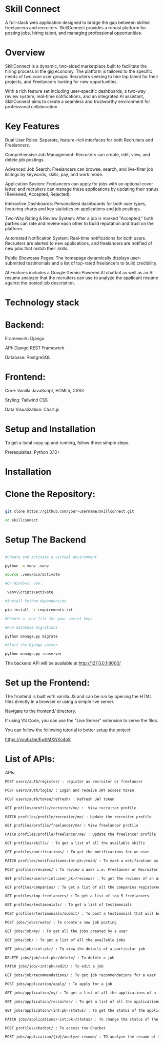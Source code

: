 # Skill Connect

A full-stack web application designed to bridge the gap between skilled freelancers and recruiters. SkillConnect provides a robust platform for posting jobs, hiring talent, and managing professional opportunities.

# Overview

SkillConnect is a dynamic, two-sided marketplace built to facilitate the hiring process in the gig economy. The platform is tailored to the specific needs of two core user groups: Recruiters seeking to hire top talent for their projects, and Freelancers looking for new opportunities.

With a rich feature set including user-specific dashboards, a two-way review system, real-time notifications, and an integrated AI assistant, SkillConnect aims to create a seamless and trustworthy environment for professional collaboration.

# Key Features

Dual User Roles: Separate, feature-rich interfaces for both Recruiters and Freelancers.

Comprehensive Job Management: Recruiters can create, edit, view, and delete job postings.

Advanced Job Search: Freelancers can browse, search, and live-filter job listings by keywords, skills, pay, and work mode.

Application System: Freelancers can apply for jobs with an optional cover letter, and recruiters can manage these applications by updating their status (Reviewed, Accepted, Rejected).

Interactive Dashboards: Personalized dashboards for both user types, featuring charts and key statistics on applications and job postings.

Two-Way Rating & Review System: After a job is marked "Accepted," both parties can rate and review each other to build reputation and trust on the platform.

Automated Notification System: Real-time notifications for both users. Recruiters are alerted to new applications, and freelancers are notified of new jobs that match their skills.

Public Showcase Pages: The homepage dynamically displays user-submitted testimonials and a list of top-rated freelancers to build credibility.

AI Features includes a Google Gemini Powered AI chatbot as well as an AI resume analyzer that the recruiters can use to analyze the applicant resume against the posted job description.

# Technology stack

# Backend:
Framework: Django

API: Django REST Framework

Database: PostgreSQL

# Frontend:
Core: Vanilla JavaScript, HTML5, CSS3

Styling: Tailwind CSS

Data Visualization: Chart.js

# Setup and Installation
To get a local copy up and running, follow these simple steps.

Prerequisites:
Python 3.10+

# Installation

# Clone the Repository:

```Bash

git clone https://github.com/your-username/skillconnect.git

cd skillconnect

```

# Setup The Backend

```Bash

#Create and activate a virtual environment

python -m venv .venv

source .venv/bin/activate  

#On Windows, use: 

.venv\Scripts\activate

#Install Python dependencies

pip install -r requirements.txt

#Create a .env file for your secret keys

#Run database migrations

python manage.py migrate

#Start the Django server

python manage.py runserver

```
The backend API will be available at http://127.0.0.1:8000/

# Set up the Frontend:
The frontend is built with vanilla JS and can be run by opening the HTML files directly in a browser or using a simple live server.

Navigate to the frontend/ directory.

If using VS Code, you can use the "Live Server" extension to serve the files.

You can follow the following tutorial to better setup the project

https://youtu.be/EwhMXNXo4o8

# List of APIs:

APIs:

```Bash
POST users/auth/register/ : register as recruiter or freelancer

POST users/auth/login/ : Login and receive JWT access token

POST users/auth/token/refresh/ : Refresh JWT token

GET profiles/profile/recruiter/me/ :  View recruiter profile

PATCH profiles/profile/recruiter/me/ : Update the recruiter profile

GET profiles/profile/freelancer/me/ : View freelancer profile

PATCH profiles/profile/freelancer/me/ : Update the freelancer profile

GET profiles/skills/ : To get a list of all the available skills

GET profiles/notifications/ : To get the notifications for an user

PATCH profiles/notifications<int:pk>/read/ : To mark a notification as read

POST profiles/reviews/ : To review a user i.e. Freelancer or Recruiter

GET profiles/users/<int:user_pk>/reviews/ : To get the reviews of an user

GET profiles/companies/ : To get a list of all the companies registered

GET profiles/top-freelancers/ : To get a list of top 5 freelancers

GET profiles/testimonials/ : To get a list of testimonials

POST profiles/testimonials/submit/ : To post a testimonial that will be reviewed by the admin and then shown on the landing page.

POST jobs/job/create/ : To create a new job posting

GET jobs/job/my/ : To get all the jobs created by a user

GET jobs/job/ : To get a list of all the available jobs 

GET jobs/job/<int:pk>/ : To view the details of a particular job

DELETE jobs/job/<int:pk>/delete/ : To delete a job

PATCH jobs/job/<int:pk>/edit/ : To edit a job

GET jobs/job/recommendations/ : To get job recommendations for a user

POST jobs/application/apply/ : To apply for a job

GET jobs/application/my/ : To get a list of all the applications of a freelancer

GET jobs/application/recruiter/ : To get a list of all the applications for a recruiter

GET jobs/application/<int:pk>/status/ : To get the status of the application

PATCH jobs/applications/<int:pk>/status/ : To change the status of the application

POST profiles/chatbot/ : To access the Chatbot

POST jobs/application/{id}/analyze-resume/ : TO analyze the resume of the apllicant

```
